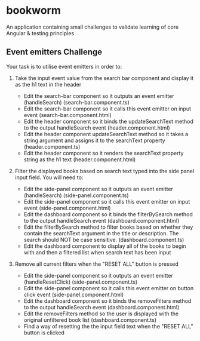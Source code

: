# bookworm

An application containing small challenges to validate learning of core Angular &amp; testing principles

## Event emitters Challenge

Your task is to utilise event emitters in order to:

1. Take the input event value from the search bar component and display it as the h1 text in the header

   - Edit the search-bar component so it outputs an event emitter (handleSearch) (search-bar.component.ts)
   - Edit the search-bar component so it calls this event emitter on input event (search-bar.component.html)
   - Edit the header component so it binds the updateSearchText method to the output handleSearch event (header.component.html)
   - Edit the header component updateSearchText method so it takes a string argument and assigns it to the searchText property (header.component.ts)
   - Edit the header component so it renders the searchText property string as the h1 text (header.component.html)

2. Filter the displayed books based on search text typed into the side panel input field. You will need to:

   - Edit the side-panel component so it outputs an event emitter (handleSearch) (side-panel.component.ts)
   - Edit the side-panel component so it calls this event emitter on input event (side-panel.component.html)
   - Edit the dashboard component so it binds the filterBySearch method to the output handleSearch event (dashboard.component.html)
   - Edit the filterBySearch method to filter books based on whether they contain the searchText argument in the title or description. The search should NOT be case sensitive. (dashboard.component.ts)
   - Edit the dashboard component to display all of the books to begin with and then a filtered list when search text has been input

3. Remove all current filters when the "RESET ALL" button is pressed

   - Edit the side-panel component so it outputs an event emitter (handleResetClick) (side-panel.component.ts)
   - Edit the side-panel component so it calls this event emitter on button click event (side-panel.component.html)
   - Edit the dashboard component so it binds the removeFilters method to the output handleSearch event (dashboard.component.html)
   - Edit the removeFilters method so the user is displayed with the original unfiltered book list (dashboard.component.ts)
   - Find a way of resetting the the input field text when the "RESET ALL" button is clicked
